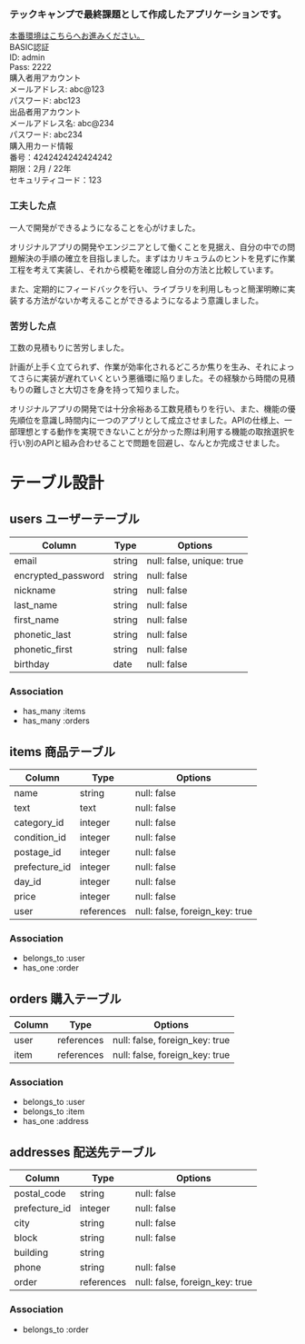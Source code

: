 ### テックキャンプで最終課題として作成したアプリケーションです。

[本番環境はこちらへお進みください。](https://furima-35207.herokuapp.com/)  
BASIC認証  
ID: admin  
Pass: 2222    
購入者用アカウント  
メールアドレス: abc@123  
パスワード: abc123  
出品者用アカウント  
メールアドレス名: abc@234  
パスワード: abc234  
購入用カード情報  
番号：4242424242424242  
期限：2月 / 22年  
セキュリティコード：123  

### 工夫した点
一人で開発ができるようになることを心がけました。

オリジナルアプリの開発やエンジニアとして働くことを見据え、自分の中での問題解決の手順の確立を目指しました。まずはカリキュラムのヒントを見ずに作業工程を考えて実装し、それから模範を確認し自分の方法と比較しています。

また、定期的にフィードバックを行い、ライブラリを利用しもっと簡潔明瞭に実装する方法がないか考えることができるようになるよう意識しました。

### 苦労した点
工数の見積もりに苦労しました。

計画が上手く立てられず、作業が効率化されるどころか焦りを生み、それによってさらに実装が遅れていくという悪循環に陥りました。その経験から時間の見積もりの難しさと大切さを身を持って知りました。

オリジナルアプリの開発では十分余裕ある工数見積もりを行い、また、機能の優先順位を意識し時間内に一つのアプリとして成立させました。APIの仕様上、一部理想とする動作を実現できないことが分かった際は利用する機能の取捨選択を行い別のAPIと組み合わせることで問題を回避し、なんとか完成させました。

# テーブル設計

## users ユーザーテーブル

| Column             | Type   | Options                   |
| ------------------ | ------ | ------------------------- |
| email              | string | null: false, unique: true |
| encrypted_password | string | null: false               |
| nickname           | string | null: false               |
| last_name          | string | null: false               |
| first_name         | string | null: false               |
| phonetic_last      | string | null: false               |
| phonetic_first     | string | null: false               |
| birthday           | date   | null: false               |

### Association

- has_many :items
- has_many :orders

## items 商品テーブル

| Column        | Type       | Options                        |
| ------------- | ---------- | ------------------------------ |
| name          | string     | null: false                    |
| text          | text       | null: false                    |
| category_id   | integer    | null: false                    |
| condition_id  | integer    | null: false                    |
| postage_id    | integer    | null: false                    |
| prefecture_id | integer    | null: false                    |
| day_id        | integer    | null: false                    |
| price         | integer    | null: false                    |
| user          | references | null: false, foreign_key: true |

### Association

- belongs_to :user
- has_one :order

## orders 購入テーブル

| Column | Type       | Options                        |
| ------ | ---------- | ------------------------------ |
| user   | references | null: false, foreign_key: true |
| item   | references | null: false, foreign_key: true |

### Association

- belongs_to :user
- belongs_to :item
- has_one :address

## addresses 配送先テーブル

| Column        | Type       | Options                        |
| ------------- | ---------- | ------------------------------ |
| postal_code   | string     | null: false                    |
| prefecture_id | integer    | null: false                    |
| city          | string     | null: false                    |
| block         | string     | null: false                    |
| building      | string     |                                |
| phone         | string     | null: false                    |
| order         | references | null: false, foreign_key: true |

### Association

- belongs_to :order
